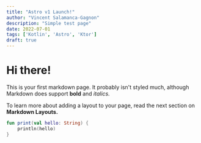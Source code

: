 ```yaml
---
title: "Astro v1 Launch!"
author: "Vincent Salamanca-Gagnon"
description: "Simple test page"
date: 2022-07-01
tags: ['Kotlin', 'Astro', 'Ktor']
draft: true
---
```


# Hi there!

This is your first markdown page. It probably isn't styled much, although
Markdown does support **bold** and _italics._

To learn more about adding a layout to your page, read the next section on **Markdown Layouts.**

```kotlin
fun print(val hello: String) {
    println(hello)
}
```